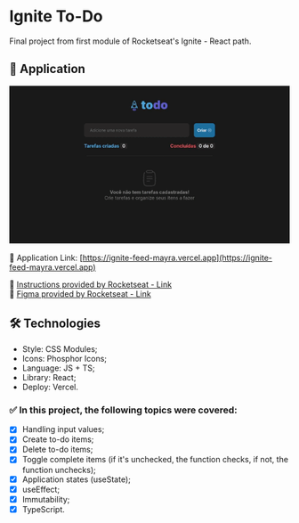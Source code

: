 # Ignite To-Do

Final project from first module of Rocketseat's Ignite - React path.

## 📲 Application

<p align="center">
  <img src="./project.gif" alt="GIF of project being executed" />
</p>  
  
🔗 Application Link: [https://ignite-feed-mayra.vercel.app](https://ignite-feed-mayra.vercel.app)  
  
  
🔗 [Instructions provided by Rocketseat - Link](https://efficient-sloth-d85.notion.site/Desafio-01-Praticando-os-conceitos-do-ReactJS-91fd63dd1a5b4a2796152de293ec1074)  
🔗 [Figma provided by Rocketseat - Link](https://www.figma.com/file/iuulSDu7v6TwvmMVzJWDO0/ToDo-List-Copy?fuid=1150116205413212091)  
  
## 🛠️ Technologies
  
- Style: CSS Modules;  
- Icons: Phosphor Icons;  
- Language: JS + TS;  
- Library: React;
- Deploy: Vercel.

### ✅ In this project, the following topics were covered:

- [x] Handling input values;
- [x] Create to-do items;
- [x] Delete to-do items;
- [x] Toggle complete items (if it's unchecked, the function checks, if not, the function unchecks);
- [x] Application states (useState);
- [x] useEffect;
- [x] Immutability;
- [x] TypeScript.
